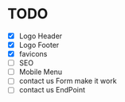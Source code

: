 # TODO

- [x] Logo Header
- [x] Logo Footer
- [x] favicons
- [ ] SEO
- [ ] Mobile Menu
- [ ] contact us Form make it work
- [ ] contact us EndPoint

